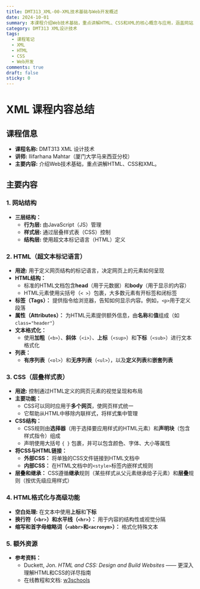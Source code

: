 ```yaml
---
title: DMT313_XML-00-XML技术基础与Web开发概述
date: 2024-10-01
summary: 本课程介绍Web技术基础，重点讲解HTML、CSS和XML的核心概念与应用，涵盖网站三层结构、标记语言特性及样式表技术。
category: DMT313 XML设计技术
tags:
  - 课程笔记
  - XML
  - HTML
  - CSS
  - Web开发
comments: true
draft: false
sticky: 0
---
```

# XML 课程内容总结

## 课程信息
- **课程名称:** DMT313 XML 设计技术
- **讲师:** Ilifarhana Mahtar（厦门大学马来西亚分校）
- **主要内容:** 介绍Web技术基础，重点讲解HTML、CSS和XML。

## 主要内容

### 1. 网站结构
- **三层结构：**
  - **行为层:** 由JavaScript（JS）管理
  - **样式层:** 通过层叠样式表（CSS）控制
  - **结构层:** 使用超文本标记语言（HTML）定义

### 2. HTML（超文本标记语言）
- **用途:** 用于定义网页结构的标记语言，决定网页上的元素如何呈现
- **HTML结构：**
  - 标准的HTML文档包含**head**（用于元数据）和**body**（用于显示的内容）
  - HTML元素使用尖括号（`< >`）包裹，大多数元素有开标签和闭标签
- **标签（Tags）：** 提供指令给浏览器，告知如何显示内容。例如，`<p>`用于定义段落
- **属性（Attributes）：** 为HTML元素提供额外信息，由**名称**和**值**组成（如 `class="header"`）
- **文本格式化：**
  - 使用**加粗**（`<b>`）、**斜体**（`<i>`）、**上标**（`<sup>`）和**下标**（`<sub>`）进行文本格式化
- **列表：**
  - **有序列表**（`<ol>`）和**无序列表**（`<ul>`），以及**定义列表**和**嵌套列表**

### 3. CSS（层叠样式表）
- **用途:** 控制通过HTML定义的网页元素的视觉呈现和布局
- **主要功能：**
  - CSS可以同时应用于**多个网页**，使网页样式统一
  - 它帮助从HTML中移除内联样式，将样式集中管理
- **CSS结构：**
  - CSS规则由**选择器**（用于选择要应用样式的HTML元素）和**声明块**（包含样式指令）组成
  - 声明使用大括号 `{ }` 包裹，并可以包含颜色、字体、大小等属性
- **将CSS与HTML链接：**
  - **外部CSS：** 将单独的CSS文件链接到HTML文档中
  - **内部CSS：** 在HTML文档中的`<style>`标签内嵌样式规则
- **层叠和继承：** CSS遵循**继承**规则（某些样式从父元素继承给子元素）和**层叠**规则（按优先级应用样式）

### 4. HTML格式化与高级功能
- **空白处理:** 在文本中使用**上标**和**下标**
- **换行符（`<br>`）和水平线（`<hr>`）：** 用于内容的结构性或视觉分隔
- **缩写和首字母缩略词（`<abbr>`和`<acronym>`）：** 格式化特殊文本

### 5. 额外资源
- **参考资料：**
  - Duckett, Jon. *HTML and CSS: Design and Build Websites* —— 更深入理解HTML和CSS的详尽指南
  - 在线教程和文档: [w3schools](https://www.w3schools.com/css/css_intro.asp)